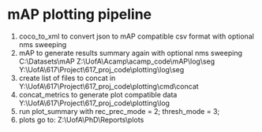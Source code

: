 # mAP plotting pipeline
1. coco_to_xml to convert json to mAP compatible csv format with optional nms sweeping
2. mAP to generate results summary again with optional nms sweeping
    C:\Datasets\mAP
    Z:\UofA\Acamp\acamp_code\mAP\log\seg
    Y:\UofA\617\Project\617_proj_code\plotting\log\seg
3. create list of files to concat in
    Y:\UofA\617\Project\617_proj_code\plotting\cmd\concat
4. concat_metrics to generate plot compatible data
    Y:\UofA\617\Project\617_proj_code\plotting\log
5. run plot_summary with
    rec_prec_mode = 2;
    thresh_mode = 3;
6. plots go to:
    Z:\UofA\PhD\Reports\plots